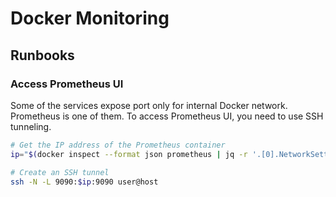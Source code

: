 # Docker Monitoring

## Runbooks

### Access Prometheus UI

Some of the services expose port only for internal Docker network. Prometheus is one of them. To access Prometheus UI, you need to use SSH tunneling.

```bash
# Get the IP address of the Prometheus container
ip="$(docker inspect --format json prometheus | jq -r '.[0].NetworkSettings.Networks.mezo.IPAddress')"

# Create an SSH tunnel
ssh -N -L 9090:$ip:9090 user@host
```
